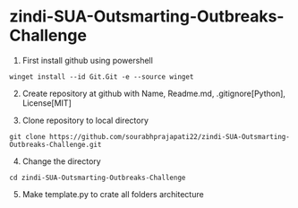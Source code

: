 # zindi-SUA-Outsmarting-Outbreaks-Challenge

1. First install github using powershell

```
winget install --id Git.Git -e --source winget
```

2. Create repository at github with Name, Readme.md, .gitignore[Python], License[MIT]

3. Clone repository to local directory

```
git clone https://github.com/sourabhprajapati22/zindi-SUA-Outsmarting-Outbreaks-Challenge.git
```

4. Change the directory

```
cd zindi-SUA-Outsmarting-Outbreaks-Challenge
```

5. Make template.py to crate all folders architecture
